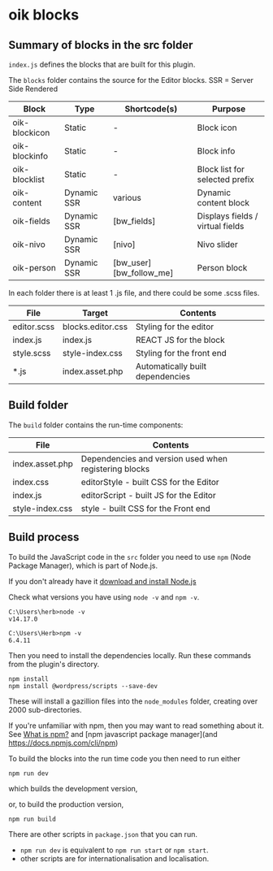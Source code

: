 # oik blocks


## Summary of blocks in the src folder

`index.js` defines the blocks that are built for this plugin.

The `blocks` folder contains the source for the Editor blocks.
SSR = Server Side Rendered

Block            | Type    | Shortcode(s)        | Purpose
-----            | ----    | --------            | -----
oik-blockicon    | Static  | -                   | Block icon
oik-blockinfo    | Static  | -                   | Block info
oik-blocklist    | Static  | -                   | Block list for selected prefix
oik-content      | Dynamic SSR | various         | Dynamic content block
oik-fields       | Dynamic SSR | [bw_fields]     | Displays fields / virtual fields
oik-nivo         | Dynamic SSR  | [nivo]              | Nivo slider
oik-person       | Dynamic SSR  | [bw_user] [bw_follow_me] | Person block

In each folder there is at least 1 .js file, and there could be some .scss files.

File |  Target | Contents
----- | ------	| --------------
editor.scss | blocks.editor.css | Styling for the editor
index.js | index.js | REACT JS for the block
style.scss | style-index.css | Styling for the front end
*.js | index.asset.php | Automatically built dependencies

## Build folder

The `build` folder contains the run-time components:

File | Contents
---- | -------
index.asset.php | Dependencies and version used when registering blocks
index.css | editorStyle - built CSS for the Editor
index.js | editorScript - built JS for the Editor
style-index.css | style - built CSS for the Front end


## Build process

To build the JavaScript code in the `src` folder you need to use `npm` (Node Package Manager),
which is part of Node.js. 

If you don't already have it [download and install Node.js](https://nodejs.org/en/download/)

Check what versions you have using `node -v` and `npm -v`.

```
C:\Users\herb>node -v
v14.17.0

C:\Users\Herb>npm -v
6.4.11
```

Then you need to install the dependencies locally.
Run these commands from the plugin's directory.

```
npm install
npm install @wordpress/scripts --save-dev
```

These will install a gazillion files into the `node_modules` folder, creating over 2000 sub-directories.

If you're unfamiliar with npm, then you may want to read something about it.
See [What is npm?](https://docs.npmjs.com/getting-started/what-is-npm) 
and [npm javascript package manager](and https://docs.npmjs.com/cli/npm)

To build the blocks into the run time code you then need to run either

```
npm run dev
```
which builds the development version,

or, to build the production version,

```
npm run build
```


There are other scripts in `package.json` that you can run. 
- `npm run dev` is equivalent to `npm run start` or `npm start`.
- other scripts are for internationalisation and localisation.